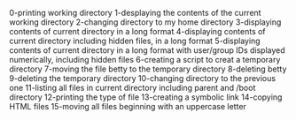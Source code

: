 0-printing working directory
1-desplaying the contents of the current working directory
2-changing directory to my home directory
3-displaying contents of current directory in a long format
4-displaying contents of current directory including hidden files, in a long format
5-displaying contents of current directory in a long format with user/group IDs displayed numerically, including hidden files
6-creating a script to creat a temporary directory
7-moving the file betty to the temporary directory
8-deleting betty
9-deleting the temporary directory
10-changing directory to the previous one
11-listing all files in current directory including parent and /boot directory
12-printing the type of file
13-creating a symbolic link
14-copying HTML files
15-moving all files beginning with an uppercase letter
